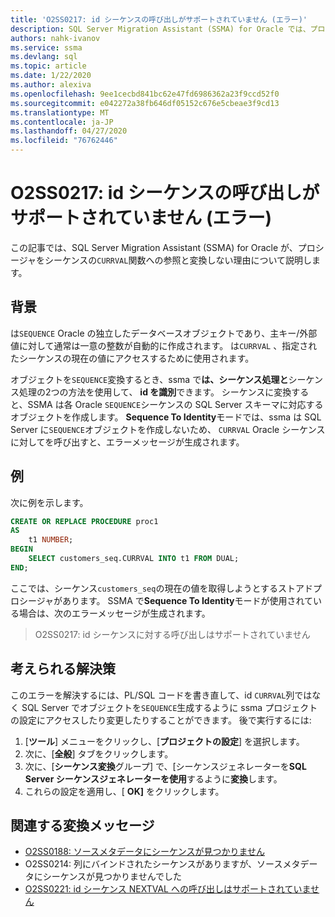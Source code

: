 ```yaml
---
title: 'O2SS0217: id シーケンスの呼び出しがサポートされていません (エラー)'
description: SQL Server Migration Assistant (SSMA) for Oracle では、プロシージャを sequence の "参照渡し関数" に変換しない理由のいくつかについて説明します。
authors: nahk-ivanov
ms.service: ssma
ms.devlang: sql
ms.topic: article
ms.date: 1/22/2020
ms.author: alexiva
ms.openlocfilehash: 9ee1cecbd841bc62e47fd6986362a23f9ccd52f0
ms.sourcegitcommit: e042272a38fb646df05152c676e5cbeae3f9cd13
ms.translationtype: MT
ms.contentlocale: ja-JP
ms.lasthandoff: 04/27/2020
ms.locfileid: "76762446"
---
```

# <a name="o2ss0217-call-to-identity-sequence-currval-not-supported-error"></a>O2SS0217: id シーケンスの呼び出しがサポートされていません (エラー)

この記事では、SQL Server Migration Assistant (SSMA) for Oracle が、プロシージャをシーケンスの`CURRVAL`関数への参照と変換しない理由について説明します。

## <a name="background"></a>背景

は`SEQUENCE` Oracle の独立したデータベースオブジェクトであり、主キー/外部値に対して通常は一意の整数が自動的に作成されます。 は`CURRVAL` 、指定されたシーケンスの現在の値にアクセスするために使用されます。

オブジェクトを`SEQUENCE`変換するとき、ssma で**は、シーケンス処理と**シーケンス処理の2つの方法を使用して、 **id を識別**できます。 シーケンスに変換すると、SSMA は各 Oracle `SEQUENCE`シーケンスの SQL Server スキーマに対応するオブジェクトを作成します。 **Sequence To Identity**モードでは、ssma は SQL Server に`SEQUENCE`オブジェクトを作成しないため、 `CURRVAL` Oracle シーケンスに対してを呼び出すと、エラーメッセージが生成されます。

## <a name="example"></a>例

次に例を示します。

```sql
CREATE OR REPLACE PROCEDURE proc1
AS
    t1 NUMBER;
BEGIN
    SELECT customers_seq.CURRVAL INTO t1 FROM DUAL;
END;
```

ここでは、シーケンス`customers_seq`の現在の値を取得しようとするストアドプロシージャがあります。 SSMA で**Sequence To Identity**モードが使用されている場合は、次のエラーメッセージが生成されます。

> O2SS0217: id シーケンスに対する呼び出しはサポートされていません

## <a name="possible-remedies"></a>考えられる解決策

このエラーを解決するには、PL/SQL コードを書き直して、id `CURRVAL`列ではなく SQL Server でオブジェクトを`SEQUENCE`生成するように ssma プロジェクトの設定にアクセスしたり変更したりすることができます。 後で実行するには:

1. [**ツール**] メニューをクリックし、[**プロジェクトの設定**] を選択します。
2. 次に、[**全般**] タブをクリックします。
3. 次に、[**シーケンス変換**グループ] で、[シーケンスジェネレーターを**SQL Server シーケンスジェネレーターを使用**するように**変換**します。
4. これらの設定を適用し、[ **OK]** をクリックします。

## <a name="related-conversion-messages"></a>関連する変換メッセージ

* [O2SS0188: ソースメタデータにシーケンスが見つかりません](o2ss0188.md)
* O2SS0214: 列にバインドされたシーケンスがありますが、ソースメタデータにシーケンスが見つかりませんでした
* [O2SS0221: id シーケンス NEXTVAL への呼び出しはサポートされていません](o2ss0221.md)

